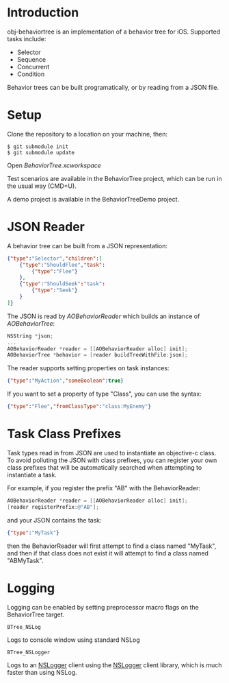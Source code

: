 # Introduction

obj-behaviortree is an implementation of a behavior tree for iOS. Supported tasks include:

* Selector
* Sequence
* Concurrent
* Condition

Behavior trees can be built programatically, or by reading from a JSON file.

# Setup

Clone the repository to a location on your machine, then:

```
$ git submodule init
$ git submodule update
```

Open _BehaviorTree.xcworkspace_

Test scenarios are available in the BehaviorTree project, which can be run in the usual way (CMD+U).

A demo project is available in the BehaviorTreeDemo project.

# JSON Reader

A behavior tree can be built from a JSON representation:

```json
{"type":"Selector","children":[
    {"type":"ShouldFlee","task":
    	{"type":"Flee"}
	},
	{"type":"ShouldSeek":"task":
		{"type":"Seek"}
	}
]}
```

The JSON is read by _AOBehaviorReader_ which builds an instance of _AOBehaviorTree_:

```objective-c
NSString *json;
...
AOBehaviorReader *reader = [[AOBehaviorReader alloc] init];
AOBehaviorTree *behavior = [reader buildTreeWithFile:json];
```

The reader supports setting properties on task instances:

```json
{"type":"MyAction","someBoolean":true}
```

If you want to set a property of type "Class", you can use the syntax:

```json
{"type":"Flee","fromClassType":"class:MyEnemy"}
```

# Task Class Prefixes

Task types read in from JSON are used to instantiate an objective-c class. To avoid polluting the JSON with class prefixes, you can register your own class prefixes that will be automatically searched when attempting to instantiate a task.

For example, if you register the prefix "AB" with the BehaviorReader:

```objective-c
AOBehaviorReader *reader = [[AOBehaviorReader alloc] init];
[reader registerPrefix:@"AB"];
```

and your JSON contains the task:

```json
{"type":"MyTask"}
```

then the BehaviorReader will first attempt to find a class named "MyTask", and then if that class does not exist it will attempt to find a class named "ABMyTask".

# Logging

Logging can be enabled by setting preprocessor macro flags on the BehaviorTree target.

    BTree_NSLog

Logs to console window using standard NSLog
 
    BTree_NSLogger
    
Logs to an [NSLogger] client using the [NSLogger] client library, which is much faster than using NSLog.

[NSLogger]: https://github.com/fpillet/NSLogger